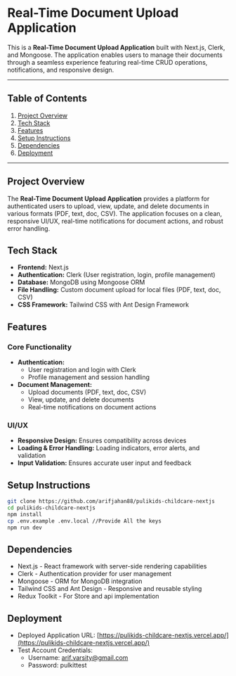 # Real-Time Document Upload Application

This is a **Real-Time Document Upload Application** built with Next.js, Clerk, and Mongoose. The application enables users to manage their documents through a seamless experience featuring real-time CRUD operations, notifications, and responsive design.

---

## Table of Contents

1. [Project Overview](#project-overview)
2. [Tech Stack](#tech-stack)
3. [Features](#features)
4. [Setup Instructions](#setup-instructions)
5. [Dependencies](#dependencies)
6. [Deployment](#deployment)

---

## Project Overview

The **Real-Time Document Upload Application** provides a platform for authenticated users to upload, view, update, and delete documents in various formats (PDF, text, doc, CSV). The application focuses on a clean, responsive UI/UX, real-time notifications for document actions, and robust error handling.

## Tech Stack

- **Frontend:** Next.js
- **Authentication:** Clerk (User registration, login, profile management)
- **Database:** MongoDB using Mongoose ORM
- **File Handling:** Custom document upload for local files (PDF, text, doc, CSV)
- **CSS Framework:** Tailwind CSS with Ant Design Framework

## Features

### Core Functionality

- **Authentication:**
  - User registration and login with Clerk
  - Profile management and session handling
- **Document Management:**
  - Upload documents (PDF, text, doc, CSV)
  - View, update, and delete documents
  - Real-time notifications on document actions

### UI/UX

- **Responsive Design:** Ensures compatibility across devices
- **Loading & Error Handling:** Loading indicators, error alerts, and validation
- **Input Validation:** Ensures accurate user input and feedback

## Setup Instructions

```bash
git clone https://github.com/arifjahan88/pulikids-childcare-nextjs
cd pulikids-childcare-nextjs
npm install
cp .env.example .env.local //Provide All the keys
npm run dev
```

## Dependencies

- Next.js - React framework with server-side rendering capabilities
- Clerk - Authentication provider for user management
- Mongoose - ORM for MongoDB integration
- Tailwind CSS and Ant Design - Responsive and reusable styling
- Redux Toolkit - For Store and api implementation

## Deployment

- Deployed Application URL: [https://pulikids-childcare-nextjs.vercel.app/](https://pulikids-childcare-nextjs.vercel.app/)
- Test Account Credentials:
  - Username: arif.varsity@gmail.com
  - Password: pulkittest

